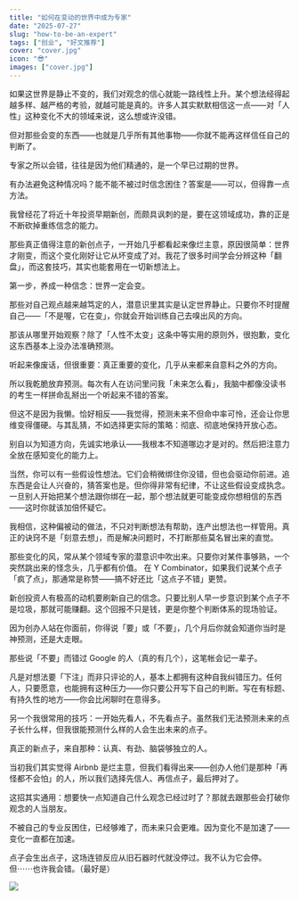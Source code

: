 ```yaml
---
title: "如何在变动的世界中成为专家"
date: "2025-07-27"
slug: "how-to-be-an-expert"
tags: ["创业", "好文推荐"]
cover: "cover.jpg"
icon: "😎"
images: ["cover.jpg"]
---
```

如果这世界是静止不变的，我们对观念的信心就能一路线性上升。某个想法经得起越多样、越严格的考验，就越可能是真的。许多人其实默默相信这一点——对「人性」这种变化不大的领域来说，这么想或许没错。



但对那些会变的东西——也就是几乎所有其他事物——你就不能再这样信任自己的判断了。



专家之所以会错，往往是因为他们精通的，是一个早已过期的世界。



有办法避免这种情况吗？能不能不被过时信念困住？答案是——可以，但得靠一点方法。



我曾经花了将近十年投资早期新创，而颇具讽刺的是，要在这领域成功，靠的正是不断砍掉重练信念的能力。



那些真正值得注意的新创点子，一开始几乎都看起来像烂主意，原因很简单：世界才刚变，而这个变化刚好让它从坏变成了对。我花了很多时间学会分辨这种「翻盘」，而这套技巧，其实也能套用在一切新想法上。



第一步，养成一种信念：世界一定会变。



那些对自己观点越来越笃定的人，潜意识里其实是认定世界静止。只要你不时提醒自己——「不是喔，它在变」，你就会开始训练自己去嗅出风的方向。



那该从哪里开始观察？除了「人性不太变」这条中等实用的原则外，很抱歉，变化这东西基本上没办法准确预测。



听起来像废话，但很重要：真正重要的变化，几乎从来都来自意料之外的方向。



所以我乾脆放弃预测。每次有人在访问里问我「未来怎么看」，我脑中都像没读书的考生一样拼命乱掰出一个听起来不错的答案。



但这不是因为我懒。恰好相反——我觉得，预测未来不但命中率可怜，还会让你思维变得僵硬。与其乱猜，不如选择更实际的策略：彻底、彻底地保持开放心态。



别自以为知道方向，先诚实地承认——我根本不知道哪边才是对的。然后把注意力全放在感知变化的能力上。



当然，你可以有一些假设性想法。它们会稍微绑住你没错，但也会驱动你前进。追东西是会让人兴奋的，猜答案也是。但你得非常有纪律，不让这些假设变成执念。
一旦别人开始把某个想法跟你绑在一起，那个想法就更可能变成你想相信的东西——这时你就该加倍怀疑它。



我相信，这种偏被动的做法，不只对判断想法有帮助，连产出想法也一样管用。真正的诀窍不是「刻意去想」，而是解决问题时，不打断那些莫名冒出来的直觉。



那些变化的风，常从某个领域专家的潜意识中吹出来。只要你对某件事够熟，一个突然跳出来的怪念头，几乎都有价值。
在 Y Combinator，如果我们说某个点子「疯了点」，那通常是称赞——搞不好还比「这点子不错」更赞。



新创投资人有极高的动机要刷新自己的信念。只要比别人早一步意识到某个点子不是垃圾，那就可能赚翻。这个回报不只是钱，更是你整个判断体系的现场验证。



因为创办人站在你面前，你得说「要」或「不要」，几个月后你就会知道你当时是神预测，还是大走眼。



那些说「不要」而错过 Google 的人（真的有几个），这笔帐会记一辈子。



凡是对想法要「下注」而非只评论的人，基本上都拥有这种自我纠错压力。任何人，只要愿意，也能拥有这种压力——你只要公开写下自己的判断。写在有标题、有持久性的地方——你会比闲聊时在意得多。



另一个我很常用的技巧：一开始先看人，不先看点子。虽然我们无法预测未来的点子长什么样，但我很能预测什么样的人会生出未来的点子。



真正的新点子，来自那种：认真、有劲、脑袋够独立的人。



当初我们其实觉得 Airbnb 是烂主意，但我们看得出来——创办人他们是那种「再怪都不会怕」的人，所以我们选择先信人、再信点子，最后押对了。



这招其实通用：想要快一点知道自己什么观念已经过时了？那就去跟那些会打破你观念的人当朋友。



不被自己的专业反困住，已经够难了，而未来只会更难。因为变化不是加速了——变化一直都在加速。



点子会生出点子，这场连锁反应从旧石器时代就没停过。我不认为它会停。
但⋯⋯也许我会错。（最好是）




![](https://prod-files-secure.s3.us-west-2.amazonaws.com/112d0858-5090-4d34-a606-b75eb8d65fd2/46476355-9cf3-4e99-9b7a-3531bc426380/1000202064.png?X-Amz-Algorithm=AWS4-HMAC-SHA256&X-Amz-Content-Sha256=UNSIGNED-PAYLOAD&X-Amz-Credential=ASIAZI2LB466UMLWZ2OX%2F20250925%2Fus-west-2%2Fs3%2Faws4_request&X-Amz-Date=20250925T151411Z&X-Amz-Expires=3600&X-Amz-Security-Token=IQoJb3JpZ2luX2VjEO7%2F%2F%2F%2F%2F%2F%2F%2F%2F%2FwEaCXVzLXdlc3QtMiJHMEUCIDWDrr2PhuxSm5luFSu6p3166wEsdtfTPTU%2F4jtCHUOrAiEA8t%2B8b6JfioWXCtnp1PbQQg73wzAWhq0EleybhCJSyXYq%2FwMIdxAAGgw2Mzc0MjMxODM4MDUiDLDGP7nTCqP%2Bx18x0ircAzBwm1gzLGcuU2JaLdKd69Bk0vA0pPRBV6qOLYsR%2FqAkSN9iXyiIvKeW7k5palR8pKKXfFTmMcRSCIwBD1YImi48TSsKUxx25aBdELvqSYtgtcVWZLbYNGzSKMgMdojwrBWs2CknwKh%2F%2BA2Dkh0fukKK0T68kbHHeRRWN0snSewZbqQMKFckXXOIIua833LbZeTS2sTJfEqFAWef%2BSjKVTcGk4BHk8A7e1FT5lRXIgrD%2FD7zywhvhobq2H6e3kMprsLNjrFE5%2FXZDvSj%2BCO9TWh35HRrNUlA%2FawDJmKK7%2FbnG65TGacIr4zTE8vwHKU5vuUn381jp8GnemI%2BCLbKQGrwFRbdZeyhndpCHCrkyZEOtVLucniTn7BGjn5lkJ9OhhEDdH35YrVQSS%2FrZvVzdRs4neZU45szffHm8F3w93312neziecg2TNa26V2%2FbDSfNYsOwwRbyflNoLFYXdk3cAHMg9x7bCZKPN7T6tGPGAyDcegM4ky6mKYoN38vtYpo2DSD2Lj9stVtVE5MXrPUpRQr0bys%2BLVUYlg1CW%2FXaeFzigA%2BgmwixsLarVfXvHJnFFmm69K2597PZ1L%2B%2F38NxNr458Pwr%2FiyAToIwCBTplZWug9CQ9YHtjxlO8BMMeK1cYGOqUBPG1Q06XTIs9Bzr0SDZTBNW3GcoYcOzmBQgV0giv%2F9%2FbVY8f6OSa77EXizNk9T98GevFfUUM5bE9jy3ylvq4mqEeQREosd11aqwOMu%2BLqpX2kFm2BtnehbeTXRnGHwounLn1O1g0PgJ%2Fxq7s3Q5ksySYMFeRqbpAqjhCa3GDTSxcmUH9jwmbnWO7SZMYi1bHuTFq98Wlw%2BzNi3v3IMpXDTsSb3bww&X-Amz-Signature=2954f0d847b9d72e57e212953759d80edad7f0aac33091b855a1995d3054b494&X-Amz-SignedHeaders=host&x-amz-checksum-mode=ENABLED&x-id=GetObject)

